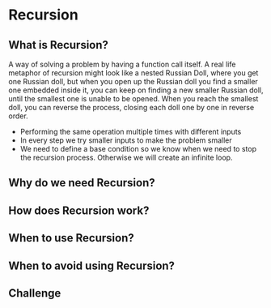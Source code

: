 # Recursion

## What is Recursion?
A way of solving a problem by having a function call itself. A real life metaphor of recursion might look like a nested Russian Doll, where you get one Russian doll, but when you open up the Russian doll you find a smaller one embedded inside it, you can keep on finding a new smaller Russian doll, until the smallest one is unable to be opened. When you reach the smallest doll, you can reverse the process, closing each doll one by one in reverse order.

- Performing the same operation multiple times with different inputs
- In every step we try smaller inputs to make the problem smaller
- We need to define a base condition so we know when we need to stop the recursion process. Otherwise we will create an infinite loop.

## Why do we need Recursion?

## How does Recursion work?

## When to use Recursion?

## When to avoid using Recursion?

## Challenge
